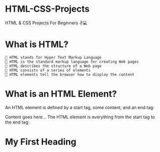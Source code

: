 # HTML-CSS-Projects
HTML &amp; CSS Projects For Beginners ✌💻
# What is HTML?
    📍 HTML stands for Hyper Text Markup Language
    📍 HTML is the standard markup language for creating Web pages
    📍 HTML describes the structure of a Web page
    📍 HTML consists of a series of elements
    📍 HTML elements tell the browser how to display the content
# What is an HTML Element?
An HTML element is defined by a start tag, some content, and an end tag:

<tagname>Content goes here...</tagname>
The HTML element is everything from the start tag to the end tag:

<h1>My First Heading</h1>
